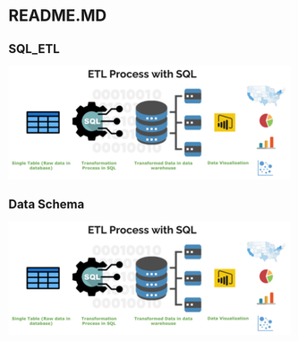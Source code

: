 # README.MD
## SQL_ETL
![ETL in SQL Process](https://github.com/data-engineer-sk/SQL_ETL/blob/main/SQL-ETL.png) 
## Data Schema
![ETL in SQL Process](https://github.com/data-engineer-sk/SQL_ETL/blob/main/SQL-ETL.png) 
